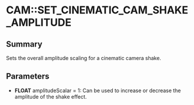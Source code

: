 # CAM::SET_CINEMATIC_CAM_SHAKE_AMPLITUDE

## Summary
Sets the overall amplitude scaling for a cinematic camera shake.

## Parameters
* **FLOAT** amplitudeScalar = 1: Can be used to increase or decrease the amplitude of the shake effect.